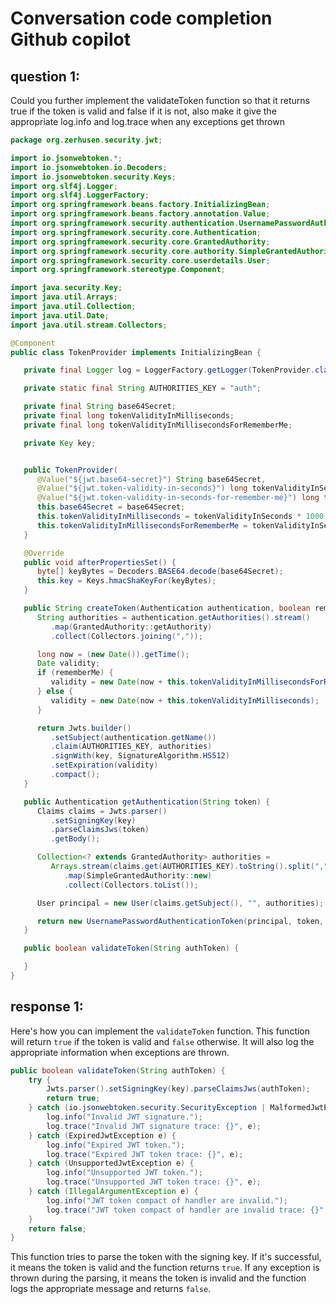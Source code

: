 # Conversation code completion Github copilot
## question 1: 
Could you further implement the validateToken function so that it returns true if the token is valid and false if it is not, also make it give the appropriate log.info and log.trace when any exceptions get thrown

```java
package org.zerhusen.security.jwt;

import io.jsonwebtoken.*;
import io.jsonwebtoken.io.Decoders;
import io.jsonwebtoken.security.Keys;
import org.slf4j.Logger;
import org.slf4j.LoggerFactory;
import org.springframework.beans.factory.InitializingBean;
import org.springframework.beans.factory.annotation.Value;
import org.springframework.security.authentication.UsernamePasswordAuthenticationToken;
import org.springframework.security.core.Authentication;
import org.springframework.security.core.GrantedAuthority;
import org.springframework.security.core.authority.SimpleGrantedAuthority;
import org.springframework.security.core.userdetails.User;
import org.springframework.stereotype.Component;

import java.security.Key;
import java.util.Arrays;
import java.util.Collection;
import java.util.Date;
import java.util.stream.Collectors;

@Component
public class TokenProvider implements InitializingBean {

   private final Logger log = LoggerFactory.getLogger(TokenProvider.class);

   private static final String AUTHORITIES_KEY = "auth";

   private final String base64Secret;
   private final long tokenValidityInMilliseconds;
   private final long tokenValidityInMillisecondsForRememberMe;

   private Key key;


   public TokenProvider(
      @Value("${jwt.base64-secret}") String base64Secret,
      @Value("${jwt.token-validity-in-seconds}") long tokenValidityInSeconds,
      @Value("${jwt.token-validity-in-seconds-for-remember-me}") long tokenValidityInSecondsForRememberMe) {
      this.base64Secret = base64Secret;
      this.tokenValidityInMilliseconds = tokenValidityInSeconds * 1000;
      this.tokenValidityInMillisecondsForRememberMe = tokenValidityInSecondsForRememberMe * 1000;
   }

   @Override
   public void afterPropertiesSet() {
      byte[] keyBytes = Decoders.BASE64.decode(base64Secret);
      this.key = Keys.hmacShaKeyFor(keyBytes);
   }

   public String createToken(Authentication authentication, boolean rememberMe) {
      String authorities = authentication.getAuthorities().stream()
         .map(GrantedAuthority::getAuthority)
         .collect(Collectors.joining(","));

      long now = (new Date()).getTime();
      Date validity;
      if (rememberMe) {
         validity = new Date(now + this.tokenValidityInMillisecondsForRememberMe);
      } else {
         validity = new Date(now + this.tokenValidityInMilliseconds);
      }

      return Jwts.builder()
         .setSubject(authentication.getName())
         .claim(AUTHORITIES_KEY, authorities)
         .signWith(key, SignatureAlgorithm.HS512)
         .setExpiration(validity)
         .compact();
   }

   public Authentication getAuthentication(String token) {
      Claims claims = Jwts.parser()
         .setSigningKey(key)
         .parseClaimsJws(token)
         .getBody();

      Collection<? extends GrantedAuthority> authorities =
         Arrays.stream(claims.get(AUTHORITIES_KEY).toString().split(","))
            .map(SimpleGrantedAuthority::new)
            .collect(Collectors.toList());

      User principal = new User(claims.getSubject(), "", authorities);

      return new UsernamePasswordAuthenticationToken(principal, token, authorities);
   }

   public boolean validateToken(String authToken) {

   }
}
```
## response 1:

Here's how you can implement the `validateToken` function. This function will return `true` if the token is valid and `false` otherwise. It will also log the appropriate information when exceptions are thrown.

```java
public boolean validateToken(String authToken) {
    try {
        Jwts.parser().setSigningKey(key).parseClaimsJws(authToken);
        return true;
    } catch (io.jsonwebtoken.security.SecurityException | MalformedJwtException e) {
        log.info("Invalid JWT signature.");
        log.trace("Invalid JWT signature trace: {}", e);
    } catch (ExpiredJwtException e) {
        log.info("Expired JWT token.");
        log.trace("Expired JWT token trace: {}", e);
    } catch (UnsupportedJwtException e) {
        log.info("Unsupported JWT token.");
        log.trace("Unsupported JWT token trace: {}", e);
    } catch (IllegalArgumentException e) {
        log.info("JWT token compact of handler are invalid.");
        log.trace("JWT token compact of handler are invalid trace: {}", e);
    }
    return false;
}
```

This function tries to parse the token with the signing key. If it's successful, it means the token is valid and the function returns `true`. If any exception is thrown during the parsing, it means the token is invalid and the function logs the appropriate message and returns `false`.

